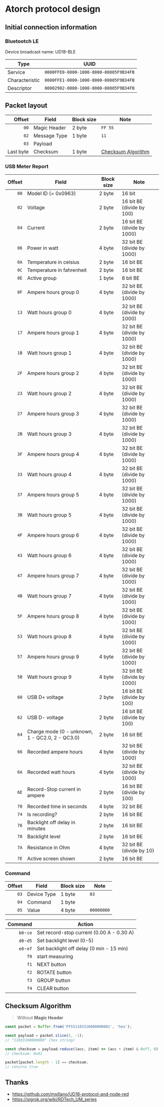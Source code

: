 # Atorch protocol design

## Initial connection information

### Bluetootch LE

Device broadcast name: UD18-BLE

| Type           | UUID                                   |
| -------------- | -------------------------------------- |
| Service        | `0000FFE0-0000-1000-8000-00805F9B34FB` |
| Characteristic | `0000FFE1-0000-1000-8000-00805F9B34FB` |
| Descriptor     | `00002902-0000-1000-8000-00805F9B34FB` |

## Packet layout

|    Offset | Field        | Block size | Note                                      |
| --------: | ------------ | ---------- | ----------------------------------------- |
|      `00` | Magic Header | 2 byte     | `FF 55`                                   |
|      `02` | Message Type | 1 byte     | `11` |
|      `03` | Payload      |            |                                           |
| Last byte | Checksum     | 1 byte     | [Checksum Algorithm](#checksum-algorithm) |


### USB Meter Report

| Offset | Field                                           | Block size | Note                                |
| -----: | ----------------------------------------------- | ---------- | ----------------------------------- |
|   `00` | Model ID (= 0x0963)                             | 2 byte     | 16 bit
|   `02` | Voltage                                         | 2 byte     | 16 bit BE (divide by 100)           |
|   `04` | Current                                         | 2 byte     | 16 bit BE (divide by 1000)          |
|   `06` | Power in watt                                   | 4 byte     | 32 bit BE (divide by 1000)          |
|   `0A` | Temperature in celsius                          | 2 byte     | 16 bit BE                           |
|   `0C` | Temperature in fahrenheit                       | 2 byte     | 16 bit BE                           |
|   `0E` | Active group                                    | 1 byte     | 8 bit BE                            |
|   `0F` | Ampere hours group 0                            | 4 byte     | 32 bit BE (divide by 1000)          |
|   `13` | Watt hours group 0                              | 4 byte     | 32 bit BE (divide by 1000)          |
|   `17` | Ampere hours group 1                            | 4 byte     | 32 bit BE (divide by 1000)          |
|   `1B` | Watt hours group 1                              | 4 byte     | 32 bit BE (divide by 1000)          |
|   `2F` | Ampere hours group 2                            | 4 byte     | 32 bit BE (divide by 1000)          |
|   `23` | Watt hours group 2                              | 4 byte     | 32 bit BE (divide by 1000)          |
|   `27` | Ampere hours group 3                            | 4 byte     | 32 bit BE (divide by 1000)          |
|   `2B` | Watt hours group 3                              | 4 byte     | 32 bit BE (divide by 1000)          |
|   `3F` | Ampere hours group 4                            | 4 byte     | 32 bit BE (divide by 1000)          |
|   `33` | Watt hours group 4                              | 4 byte     | 32 bit BE (divide by 1000)          |
|   `37` | Ampere hours group 5                            | 4 byte     | 32 bit BE (divide by 1000)          |
|   `3B` | Watt hours group 5                              | 4 byte     | 32 bit BE (divide by 1000)          |
|   `4F` | Ampere hours group 6                            | 4 byte     | 32 bit BE (divide by 1000)          |
|   `43` | Watt hours group 6                              | 4 byte     | 32 bit BE (divide by 1000)          |
|   `47` | Ampere hours group 7                            | 4 byte     | 32 bit BE (divide by 1000)          |
|   `4B` | Watt hours group 7                              | 4 byte     | 32 bit BE (divide by 1000)          |
|   `5F` | Ampere hours group 8                            | 4 byte     | 32 bit BE (divide by 1000)          |
|   `53` | Watt hours group 8                              | 4 byte     | 32 bit BE (divide by 1000)          |
|   `57` | Ampere hours group 9                            | 4 byte     | 32 bit BE (divide by 1000)          |
|   `5B` | Watt hours group 9                              | 4 byte     | 32 bit BE (divide by 1000)          |
|   `60` | USB D+ voltage                                  | 2 byte     | 16 bit BE (divide by 100)           |
|   `62` | USB D- voltage                                  | 2 byte     | 16 bit BE (divide by 100)           |
|   `64` | Charge mode (0 - unknown, 1 - QC2.0, 2 - QC3.0) | 2 byte     | 16 bit BE                           |
|   `66` | Recorded ampere hours                           | 4 byte     | 32 bit BE (divide by 1000)          |
|   `6A` | Recorded watt hours                             | 4 byte     | 32 bit BE (divide by 1000)          |
|   `6E` | Record-Stop current in ampere                   | 2 byte     | 16 bit BE (divide by 100)           |
|   `70` | Recorded time in seconds                        | 4 byte     | 32 bit BE                           |
|   `74` | Is recording?                                   | 2 byte     | 16 bit BE                           |
|   `76` | Backlight off delay in minutes                  | 2 byte     | 16 bit BE                           |
|   `78` | Backlight level                                 | 2 byte     | 16 bit BE                           |
|   `7A` | Resistance in Ohm                               | 4 byte     | 32 bit BE (divide by 10)            |
|   `7E` | Active screen shown                             | 2 byte     | 16 bit BE                           |


### Command

| Offset | Field       | Block size | Note                           |
| -----: | ----------- | ---------- | ------------------------------ |
|   `03` | Device Type | 1 byte     | `03`                           |
|   `04` | Command     | 1 byte     |                                |
|   `05` | Value       | 4 byte     | `00000000`                     |

| Command      | Action                                    |
| -----------: | ----------------------------------------- |
|    `b0`-`ce` | Set record-stop current (0.00 A - 0.30 A) |
|    `d0`-`d5` | Set backlight level (0-5)                 |
|    `e0`-`ef` | Set backlight off delay (0 min - 15 min)  |
|    `f0`      | start measuring                           |
|    `f1`      | NEXT button                               |
|    `f2`      | ROTATE button                             |
|    `f3`      | GROUP button                              |
|    `f4`      | CLEAR button                              |


## Checksum Algorithm

> Without **Magic Header**

```javascript
const packet = Buffer.from('FF551103310000000001', 'hex');

const payload = packet.slice(2, -1);
// "11033100000000" (hex string)

const checksum = payload.reduce((acc, item) => (acc + item) & 0xff, 0) ^ 0x44;
// checksum: 0x01

packet[packet.length - 1] == checksum;
// returns true
```

## Thanks

- <https://github.com/msillano/UD18-protocol-and-node-red>
- <https://sigrok.org/wiki/RDTech_UM_series>
